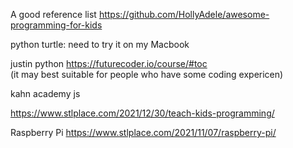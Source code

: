 
A good reference list
https://github.com/HollyAdele/awesome-programming-for-kids

python turtle: need to try it on my Macbook

justin python
https://futurecoder.io/course/#toc  
(it may best suitable for people who have some coding expericen)


kahn academy js

https://www.stlplace.com/2021/12/30/teach-kids-programming/

Raspberry Pi
https://www.stlplace.com/2021/11/07/raspberry-pi/


